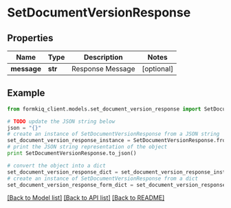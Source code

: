 # SetDocumentVersionResponse


## Properties

Name | Type | Description | Notes
------------ | ------------- | ------------- | -------------
**message** | **str** | Response Message | [optional] 

## Example

```python
from formkiq_client.models.set_document_version_response import SetDocumentVersionResponse

# TODO update the JSON string below
json = "{}"
# create an instance of SetDocumentVersionResponse from a JSON string
set_document_version_response_instance = SetDocumentVersionResponse.from_json(json)
# print the JSON string representation of the object
print SetDocumentVersionResponse.to_json()

# convert the object into a dict
set_document_version_response_dict = set_document_version_response_instance.to_dict()
# create an instance of SetDocumentVersionResponse from a dict
set_document_version_response_form_dict = set_document_version_response.from_dict(set_document_version_response_dict)
```
[[Back to Model list]](../README.md#documentation-for-models) [[Back to API list]](../README.md#documentation-for-api-endpoints) [[Back to README]](../README.md)


